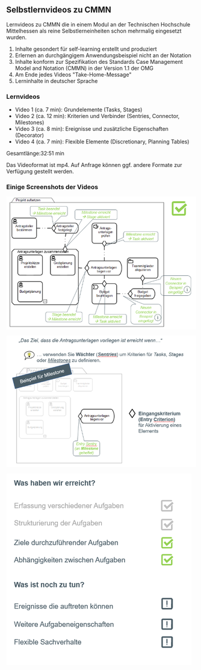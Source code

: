 ## Selbstlernvideos zu CMMN

Lernvideos zu CMMN die in einem Modul an der Technischen Hochschule Mittelhessen als reine Selbstlerneinheiten schon mehrmalig eingesetzt wurden.

1. Inhalte gesondert für self-learning erstellt und produziert
2. Erlernen an durchgängigem Anwendungsbeispiel nicht an der Notation
3. Inhalte konform zur Spezifikation des Standards Case Management Model and Notation (CMMN) in der Version 1.1 der OMG
4. Am Ende jedes Videos "Take-Home-Message"
5. Lerninhalte in deutscher Sprache

### Lernvideos

- Video 1	(ca. 7 min): Grundelemente (Tasks, Stages)
- Video 2	(ca. 12 min): Kriterien und Verbinder (Sentries, Connector, Milestones)
- Video 3	(ca. 8 min): Ereignisse und zusätzliche Eigenschaften (Decorator)
- Video 4	(ca. 7 min): Flexible Elemente (Discretionary, Planning Tables)

Gesamtlänge:32:51	min

Das Videoformat ist mp4. Auf Anfrage können ggf. andere Formate zur Verfügung gestellt werden.

### Einige Screenshots der Videos

![projektaufsetzen](/./images/projektaufsetzen.png)

![Beispiel Milestone](/./images/beispiel-milestone.png)

![Beispiel Agendaübersicht](/./images/beispiel-agendaubersicht.png)
